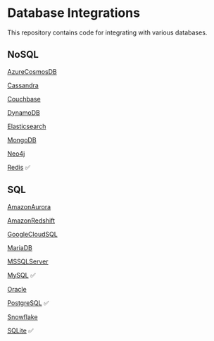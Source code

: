 # Database Integrations

This repository contains code for integrating with various databases.

## NoSQL

[AzureCosmosDB](NoSQL/AzureCosmosDB)

[Cassandra](NoSQL/Cassandra)

[Couchbase](NoSQL/Couchbase)

[DynamoDB](NoSQL/DynamoDB)

[Elasticsearch](NoSQL/Elasticsearch)

[MongoDB](NoSQL/MongoDB)

[Neo4j](NoSQL/Neo4j)

[Redis](NoSQL/Redis) ✅

## SQL

[AmazonAurora](SQL/AmazonAurora)

[AmazonRedshift](SQL/AmazonRedshift)

[GoogleCloudSQL](SQL/GoogleCloudSQL)

[MariaDB](SQL/MariaDB)

[MSSQLServer](SQL/MSSQLServer)

[MySQL](SQL/MySQL) ✅

[Oracle](SQL/Oracle)

[PostgreSQL](SQL/PostgreSQL) ✅

[Snowflake](SQL/Snowflake)

[SQLite](SQL/SQLite) ✅